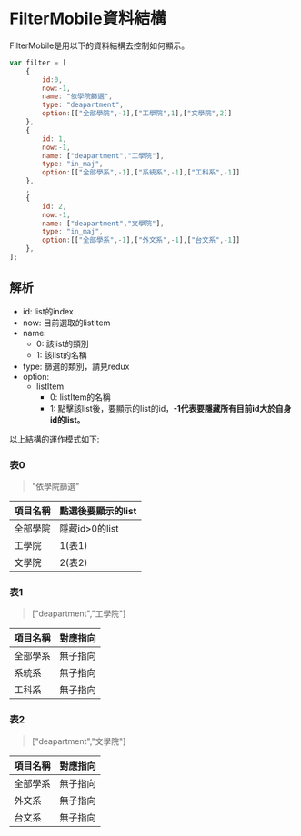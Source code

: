 # FilterMobile資料結構
FilterMobile是用以下的資料結構去控制如何顯示。
```js
var filter = [
    {
        id:0,
        now:-1,
        name: "依學院篩選",
        type: "deapartment",
        option:[["全部學院",-1],["工學院",1],["文學院",2]]
    },
    {
        id: 1,
        now:-1,
        name: ["deapartment","工學院"],
        type: "in_maj",
        option:[["全部學系",-1],["系統系",-1],["工科系",-1]]
    },
    ,
    {
        id: 2,
        now:-1,
        name: ["deapartment","文學院"],
        type: "in_maj",
        option:[["全部學系",-1],["外文系",-1],["台文系",-1]]
    },
];
```
## 解析
* id: list的index
* now: 目前選取的listItem
* name:
    * 0: 該list的類別
    * 1: 該list的名稱
* type: 篩選的類別，請見redux
* option:
    * listItem
        * 0: listItem的名稱
        * 1: 點擊該list後，要顯示的list的id，**-1代表要隱藏所有目前id大於自身id的list。**

以上結構的運作模式如下:
### 表0
> "依學院篩選"

| 項目名稱 | 點選後要顯示的list |
| -------- | -------- |
| 全部學院 | 隱藏id>0的list     | |
| 工學院   | 1(表1)     |
| 文學院 |  2(表2)    | 

### 表1
> ["deapartment","工學院"]

| 項目名稱 | 對應指向 |
| -------- | -------- |
| 全部學系 | 無子指向     | 
| 系統系   | 無子指向     |
| 工科系 |  無子指向    | 


### 表2
> ["deapartment","文學院"]

| 項目名稱 | 對應指向 |
| -------- | -------- |
| 全部學系 | 無子指向     | 
| 外文系   | 無子指向     |
| 台文系 |  無子指向    | 
